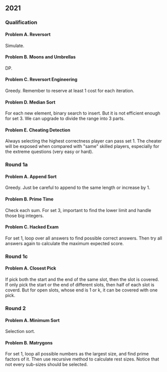 ## 2021

### Qualification

#### Problem A. Reversort

Simulate.

#### Problem B. Moons and Umbrellas

DP.

#### Problem C. Reversort Engineering

Greedy. Remember to reserve at least 1 cost for each iteration.

#### Problem D. Median Sort

For each new element, binary search to insert. But it is not efficient enough for set 3. We can upgrade to divide the range into 3 parts.

#### Problem E. Cheating Detection

Always selecting the highest correctness player can pass set 1.
The cheater will be exposed when compared with "same" skilled players, especially for the extreme questions (very easy or hard).

### Round 1a

#### Problem A. Append Sort

Greedy. Just be careful to append to the same length or increase by 1.

#### Problem B. Prime Time

Check each sum. For set 3, important to find the lower limit and handle those big integers.

#### Problem C. Hacked Exam

For set 1, loop over all answers to find possible correct answers. Then try all answers again to calculate the maximum expected score.

### Round 1c

#### Problem A. Closest Pick

If pick both the start and the end of the same slot, then the slot is covered. If only pick the start or the end of different slots, then half of each slot is coverd. But for open slots, whose end is 1 or k, it can be covered with one pick.

### Round 2

#### Problem A. Minimum Sort

Selection sort.

#### Problem B. Matrygons

For set 1, loop all possible numbers as the largest size, and find prime factors of it. Then use recursive method to calculate rest sizes. Notice that not every sub-sizes should be selected. 
